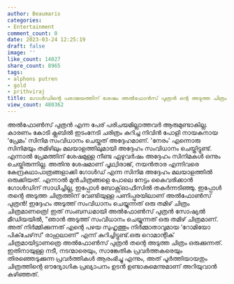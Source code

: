 ```yaml
---
author: Beaumaris
categories:
- Entertainment
comment_count: 0
date: 2023-03-24 12:25:19
draft: false
image: ''
like_count: 14027
share_count: 8965
tags:
- alphons putren
- gold
- prithviraj
title: ഗോൾഡിന്റെ പരാജയത്തിന് ശേഷം അൽഫോൻസ് പുത്രൻ ന്റെ അടുത്ത ചിത്രം തമിഴിൽ
view_count: 480362
---
```


അൽഫോൺസ് പുത്രൻ എന്ന പേര് പരിചയമില്ലാത്തവർ ആരുമുണ്ടാകില്ല. കാരണം കോടി ക്ലബിൽ ഇടംനേടി ചരിത്രം കുറിച്ച നിവിൻ പോളി നായകനായ ‘പ്രേമം’ സിനിമ സംവിധാനം ചെയ്തത് അദ്ദേഹമാണ്. 'നേരം' എന്നൊരു സിനിമയും തമിഴിലും മലയാളത്തിലുമായി അദ്ദേഹം സംവിധാനം ചെയ്തിട്ടുണ്ട്. എന്നാൽ പ്രേമത്തിന് ശേഷമുള്ള നീണ്ട ഏഴുവർഷം അദ്ദേഹം സിനിമകൾ ഒന്നും ചെയ്തിരുന്നില്ല. അതിനു ശേഷമാണ് പൃഥ്വിരാജ്, നയൻ‌താര എന്നിവരെ കേന്ദ്രകഥാപാത്രങ്ങളാക്കി ഗോൾഡ് എന്ന സിനിമ അദ്ദേഹം മലയാളത്തിൽ ഒരുക്കിയത്. എന്നാൽ മുൻചിത്രങ്ങളെ പോലെ നേട്ടം കൈവരിക്കാൻ ഗോൾഡിന് സാധിച്ചില്ല, ഇപ്പോൾ ബോക്സ്ഓഫീസിൽ തകർന്നടിഞ്ഞു. ഇപ്പോൾ തന്റെ അടുത്ത ചിത്രത്തിന് വേണ്ടിയുള്ള പണിപ്പുരയിലാണ് അൽഫോൺസ് പുത്രൻ! ഇദ്ദേഹം അടുത്ത് സംവിധാനം ചെയ്യുന്നത് ഒരു തമിഴ് ചിത്രം ചിത്രമാണത്രെ! ഇത് സംബന്ധമായി അൽഫോൺസ് പുത്രൻ സോഷ്യൽ മീഡിയയിൽ, ”ഞാൻ അടുത്ത് സംവിധാനം ചെയ്യുന്നത് ഒരു തമിഴ് ചിത്രമാണ്. അത് നിർമ്മിക്കുന്നത് എന്റെ പഴയ സുഹൃത്തും നിർമ്മാതാവുമായ ‘റോമിയോ പിക്‌ചേഴ്‌സ്’ രാഹുലാണ്” എന്ന് കുറിച്ചിട്ടുണ്ട്.ഒരു റൊമാന്റിക് ചിത്രമായിട്ടാണത്രെ അൽഫോൺസ് പുത്രൻ തന്റെ അടുത്ത ചിത്രം ഒരുക്കുന്നത്. ഇതിനായുള്ള നടീ, നടന്മാരെയും, സാങ്കേതിക പ്രവർത്തകരെയും തിരഞ്ഞെടുക്കുന്ന പ്രവർത്തികൾ ആരംഭിച്ചു എന്നും, അത് പൂർത്തിയായതും ചിത്രത്തിന്റെ ഔദ്യോഗിക പ്രഖ്യാപനം ഉടൻ ഉണ്ടാകുമെന്നുമാണ് അറിയുവാൻ കഴിഞ്ഞത്.
